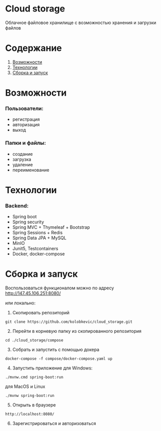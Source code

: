 # Cloud storage
Облачное файловое хранилище с возможностью хранения и загрузки файлов

# Содержание
1. [Возможности](#features)
2. [Технологии](#stack)
3. [Сборка и запуск](#build)


# Возможности <a id="features"></a>

### Пользователи:
- регистрация
- авторизация
- выход

### Папки и файлы:
- создание
- загрузка
- удаление
- переименование


# Технологии <a id="stack"></a>

### Backend:
- Spring boot
- Spring security
- Spring MVC + Thymeleaf + Bootstrap
- Spring Sessions + Redis
- Spring Data JPA + MySQL
- MinIO
- Junit5, Testcontainers
- Docker, docker-compose


# Сборка и запуск <a id="build"></a>
Воспользоваться функционалом можно по адресу
http://147.45.106.251:8080/

или локально:

1. Скопировать репозиторий
```shell
git clone https://github.com/kolobkevic/cloud_storage.git
```
2. Перейти в корневую папку из скопированного репозитория
```shell
cd ./cloud_storage/compose
```
3. Собрать и запустить с помощью докера
```shell
docker-compose -f compose/docker-compose.yaml up
```
4. Запустить приложение
для Windows:
```shell
./mvnw.cmd spring-boot:run
```
для MacOS и Linux
```shell
./mvnw spring-boot:run
```
5. Открыть в браузере
```shell
http://localhost:8080/
```
6. Зарегистрироваться и авторизоваться